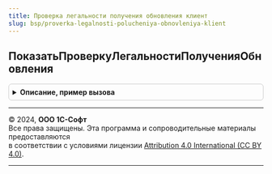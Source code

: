 ```yaml
---
title: Проверка легальности получения обновления клиент
slug: bsp/proverka-legalnosti-polucheniya-obnovleniya-klient
---
```



## ПоказатьПроверкуЛегальностиПолученияОбновления
<details style="margin: 1em 0; padding: 0.5em; border: 1px solid #ccc; border-radius: 6px;">

<summary style="font-weight: bold; cursor: pointer;">Описание, пример вызова</summary>

```bsl

// Запрашивает у пользователя диалог с подтверждением легальности полученного
// обновления и завершает работу системы, если обновление получено не легально
// (см. параметр ЗавершатьРаботуСистемы).
//
// Параметры:
//  Оповещение             - ОписаниеОповещения - содержит обработчик, вызываемый после
//                                    подтверждения легальности получения обновления.
//  ЗавершатьРаботуСистемы - Булево - завершать работу системы, если пользователь
//                                    указал, что обновление получено не легально.
//
Процедура ПоказатьПроверкуЛегальностиПолученияОбновления(Оповещение, ЗавершатьРаботуСистемы = Ложь) Экспорт
```

Пример вызова
```bsl
ПроверкаЛегальностиПолученияОбновленияКлиент.ПоказатьПроверкуЛегальностиПолученияОбновления(Оповещение, ЗавершатьРаботуСистемы);
```
</details>

---

© 2024, **ООО 1С-Софт**  
Все права защищены. Эта программа и сопроводительные материалы предоставляются  
в соответствии с условиями лицензии [Attribution 4.0 International (CC BY 4.0)](https://creativecommons.org/licenses/by/4.0/legalcode).

---
